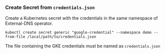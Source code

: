 ### Create Secret from `credentials.json`
Create a Kubernetes secret with the credentials in the same namespace of External-DNS operator. 
```shell
kubectl create secret generic "google-credential" --namespace demo --from-file /local/path/to/credentials.json
```
The file containing the GKE credentials must be named as `credentials.json`